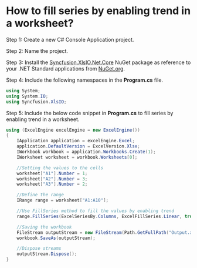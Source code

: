 # How to fill series by enabling trend in a worksheet?

Step 1: Create a new C# Console Application project.

Step 2: Name the project.

Step 3: Install the [Syncfusion.XlsIO.Net.Core](https://www.nuget.org/packages/Syncfusion.XlsIO.Net.Core) NuGet package as reference to your .NET Standard applications from [NuGet.org](https://www.nuget.org).

Step 4: Include the following namespaces in the **Program.cs** file.

```csharp
using System;
using System.IO;
using Syncfusion.XlsIO;
```

Step 5: Include the below code snippet in **Program.cs**  to fill series by enabling trend in a worksheet.
```csharp
using (ExcelEngine excelEngine = new ExcelEngine())
{
    IApplication application = excelEngine.Excel;
    application.DefaultVersion = ExcelVersion.Xlsx;
    IWorkbook workbook = application.Workbooks.Create(1);
    IWorksheet worksheet = workbook.Worksheets[0];

    //Setting the values to the cells
    worksheet["A1"].Number = 1;
    worksheet["A2"].Number = 3;
    worksheet["A3"].Number = 2;

    //Define the range
    IRange range = worksheet["A1:A10"];

    //Use FillSeries method to fill the values by enabling trend
    range.FillSeries(ExcelSeriesBy.Columns, ExcelFillSeries.Linear, true);

    //Saving the workbook 
    FileStream outputStream = new FileStream(Path.GetFullPath("Output.xlsx"), FileMode.Create, FileAccess.Write);
    workbook.SaveAs(outputStream);

    //Dispose streams
    outputStream.Dispose();
}
```